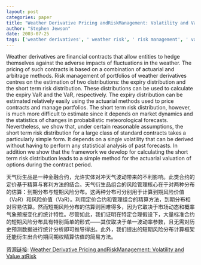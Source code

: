 ```yaml
---
layout: post
categories: paper
title: "Weather Derivative Pricing andRiskManagement: Volatility and Value atRisk"
author: "Stephen Jewson"
date: 2003-07-25
tags: ['weather derivatives', ' weather risk', ' risk management', ' value at risk', ' VaR', ' expiry value at risk', ' expiry VaR', ' seasonal value at risk', ' seasonal VaR', ' weather volatility', ' short term risk']
---
```


Weather derivatives are financial contracts that allow entities to hedge themselves against the adverse impacts of fluctuations in the weather. The pricing of such contracts is based on a combination of actuarial and arbitrage methods. Risk management of portfolios of weather derivatives centres on the estimation of two distributions: the expiry distribution and the short term risk distribution. These distributions can be used to calculate the expiry VaR and the VaR, respectively. The expiry distribution can be estimated relatively easily using the actuarial methods used to price contracts and manage portfolios. The short term risk distribution, however, is much more difficult to estimate since it depends on market dynamics and the statistics of changes in probabilistic meteorological forecasts. Nevertheless, we show that, under certain reasonable assumptions, the short term risk distribution for a large class of standard contracts takes a particularly simple form. It depends on a single volatility that can be derived without having to perform any statistical analysis of past forecasts. In addition we show that the framework we develop for calculating the short term risk distribution leads to a simple method for the actuarial valuation of options during the contract period.

天气衍生品是一种金融合约，允许实体对冲天气波动带来的不利影响。此类合约的定价基于精算与套利方法的结合。天气衍生品组合的风险管理核心在于对两种分布的估算：到期分布与短期风险分布。这两种分布可分别用于计算到期风险价值（VaR）和风险价值（VaR）。利用定价合约和管理组合的精算方法，到期分布相对容易估算。然而短期风险分布的估算则困难得多，因为它取决于市场动态和概率气象预报变化的统计特性。尽管如此，我们证明在特定合理假设下，大量标准合约的短期风险分布具有特别简单的形式——其仅取决于单一波动率参数，且无需对历史预测数据进行统计分析即可推导得出。此外，我们提出的短期风险分布计算框架还能衍生出合约期间期权精算估值的简易方法。

资源链接: [Weather Derivative Pricing andRiskManagement: Volatility and Value atRisk](https://papers.ssrn.com/sol3/papers.cfm?abstract_id=405802)
